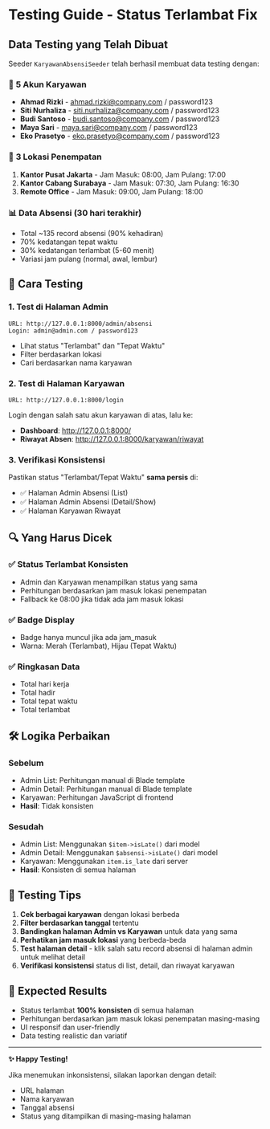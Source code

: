 # Testing Guide - Status Terlambat Fix

## Data Testing yang Telah Dibuat

Seeder `KaryawanAbsensiSeeder` telah berhasil membuat data testing dengan:

### 📝 **5 Akun Karyawan**

-   **Ahmad Rizki** - ahmad.rizki@company.com / password123
-   **Siti Nurhaliza** - siti.nurhaliza@company.com / password123
-   **Budi Santoso** - budi.santoso@company.com / password123
-   **Maya Sari** - maya.sari@company.com / password123
-   **Eko Prasetyo** - eko.prasetyo@company.com / password123

### 🏢 **3 Lokasi Penempatan**

1. **Kantor Pusat Jakarta** - Jam Masuk: 08:00, Jam Pulang: 17:00
2. **Kantor Cabang Surabaya** - Jam Masuk: 07:30, Jam Pulang: 16:30
3. **Remote Office** - Jam Masuk: 09:00, Jam Pulang: 18:00

### 📊 **Data Absensi (30 hari terakhir)**

-   Total ~135 record absensi (90% kehadiran)
-   70% kedatangan tepat waktu
-   30% kedatangan terlambat (5-60 menit)
-   Variasi jam pulang (normal, awal, lembur)

## 🧪 **Cara Testing**

### 1. **Test di Halaman Admin**

```
URL: http://127.0.0.1:8000/admin/absensi
Login: admin@admin.com / password123
```

-   Lihat status "Terlambat" dan "Tepat Waktu"
-   Filter berdasarkan lokasi
-   Cari berdasarkan nama karyawan

### 2. **Test di Halaman Karyawan**

```
URL: http://127.0.0.1:8000/login
```

Login dengan salah satu akun karyawan di atas, lalu ke:

-   **Dashboard**: http://127.0.0.1:8000/
-   **Riwayat Absen**: http://127.0.0.1:8000/karyawan/riwayat

### 3. **Verifikasi Konsistensi**

Pastikan status "Terlambat/Tepat Waktu" **sama persis** di:

-   ✅ Halaman Admin Absensi (List)
-   ✅ Halaman Admin Absensi (Detail/Show)
-   ✅ Halaman Karyawan Riwayat

## 🔍 **Yang Harus Dicek**

### ✅ **Status Terlambat Konsisten**

-   Admin dan Karyawan menampilkan status yang sama
-   Perhitungan berdasarkan jam masuk lokasi penempatan
-   Fallback ke 08:00 jika tidak ada jam masuk lokasi

### ✅ **Badge Display**

-   Badge hanya muncul jika ada jam_masuk
-   Warna: Merah (Terlambat), Hijau (Tepat Waktu)

### ✅ **Ringkasan Data**

-   Total hari kerja
-   Total hadir
-   Total tepat waktu
-   Total terlambat

## 🛠 **Logika Perbaikan**

### **Sebelum**

-   Admin List: Perhitungan manual di Blade template
-   Admin Detail: Perhitungan manual di Blade template
-   Karyawan: Perhitungan JavaScript di frontend
-   **Hasil**: Tidak konsisten

### **Sesudah**

-   Admin List: Menggunakan `$item->isLate()` dari model
-   Admin Detail: Menggunakan `$absensi->isLate()` dari model
-   Karyawan: Menggunakan `item.is_late` dari server
-   **Hasil**: Konsisten di semua halaman

## 📱 **Testing Tips**

1. **Cek berbagai karyawan** dengan lokasi berbeda
2. **Filter berdasarkan tanggal** tertentu
3. **Bandingkan halaman Admin vs Karyawan** untuk data yang sama
4. **Perhatikan jam masuk lokasi** yang berbeda-beda
5. **Test halaman detail** - klik salah satu record absensi di halaman admin untuk melihat detail
6. **Verifikasi konsistensi** status di list, detail, dan riwayat karyawan

## 🎯 **Expected Results**

-   Status terlambat **100% konsisten** di semua halaman
-   Perhitungan berdasarkan jam masuk lokasi penempatan masing-masing
-   UI responsif dan user-friendly
-   Data testing realistic dan variatif

---

**✨ Happy Testing!**

Jika menemukan inkonsistensi, silakan laporkan dengan detail:

-   URL halaman
-   Nama karyawan
-   Tanggal absensi
-   Status yang ditampilkan di masing-masing halaman
